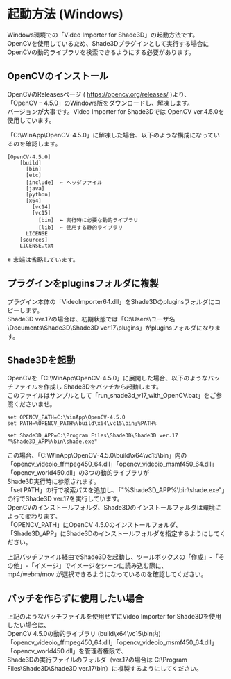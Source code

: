 # 起動方法 (Windows)

Windows環境での「Video Importer for Shade3D」の起動方法です。     
OpenCVを使用しているため、Shade3Dプラグインとして実行する場合にOpenCVの動的ライブラリを検索できるようにする必要があります。    

## OpenCVのインストール

OpenCVのReleasesページ ( https://opencv.org/releases/ )より、    
「OpenCV – 4.5.0」のWindows版をダウンロードし、解凍します。    
バージョンが大事です。Video Importer for Shade3Dでは OpenCV ver.4.5.0を使用しています。    

「C:\WinApp\OpenCV-4.5.0」に解凍した場合、以下のような構成になっているのを確認します。    

    [OpenCV-4.5.0]
        [build]
          [bin]
          [etc]
          [include]  ← ヘッダファイル
          [java]
          [python]
          [x64]
            [vc14]
            [vc15]
              [bin]  ← 実行時に必要な動的ライブラリ
              [lib]  ← 使用する静的ライブラリ
          LICENSE
        [sources]
        LICENSE.txt
※ 末端は省略しています。    

## プラグインをpluginsフォルダに複製

プラグイン本体の「VideoImporter64.dll」をShade3Dのpluginsフォルダにコピーします。    
Shade3D ver.17の場合は、初期状態では「C:\Users\ユーザ名\Documents\Shade3D\Shade3D ver.17\plugins」がpluginsフォルダになります。    

## Shade3Dを起動

OpenCVを「C:\WinApp\OpenCV-4.5.0」に展開した場合、以下のようなバッチファイルを作成し
Shade3Dをバッチから起動します。    
このファイルはサンプルとして「run_shade3d_v17_with_OpenCV.bat」をご参照くださいませ。    

    set OPENCV_PATH=C:\WinApp\OpenCV-4.5.0
    set PATH=%OPENCV_PATH%\build\x64\vc15\bin;%PATH%
    
    set Shade3D_APP=C:\Program Files\Shade3D\Shade3D ver.17
    "%Shade3D_APP%\bin\shade.exe"

この場合、「C:\WinApp\OpenCV-4.5.0\build\x64\vc15\bin」内の「opencv_videoio_ffmpeg450_64.dll」「opencv_videoio_msmf450_64.dll」「opencv_world450.dll」の3つの動的ライブラリが    
Shade3D実行時に参照されます。    
「set PATH」の行で検索パスを追加し、「"%Shade3D_APP%\bin\shade.exe"」の行でShade3D ver.17を実行しています。    
OpenCVのインストールフォルダ、Shade3Dのインストールフォルダは環境によって変わります。    
「OPENCV_PATH」にOpenCV 4.5.0のインストールフォルダ、「Shade3D_APP」にShade3Dのインストールフォルダを指定するようにしてください。    

上記バッチファイル経由でShade3Dを起動し、ツールボックスの「作成」-「その他」-「イメージ」でイメージをシーンに読み込む際に、    
mp4/webm/mov が選択できるようになっているのを確認してください。     

## バッチを作らずに使用したい場合

上記のようなバッチファイルを使用せずにVideo Importer for Shade3Dを使用したい場合は、    
OpenCV 4.5.0の動的ライブラリ (build\x64\vc15\bin内)「opencv_videoio_ffmpeg450_64.dll」「opencv_videoio_msmf450_64.dll」「opencv_world450.dll」を管理者権限で、    
Shade3Dの実行ファイルのフォルダ（ver.17の場合は C:\Program Files\Shade3D\Shade3D ver.17\bin）に複製するようにしてください。     


